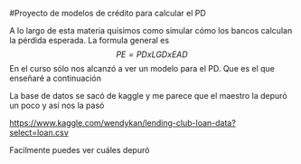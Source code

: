 #Proyecto de modelos de crédito para calcular el PD

A lo largo de esta materia quisimos como simular cómo los bancos calculan la pérdida esperada. La formula general es 
$$ PE = PD x LGD x EAD   $$
En el curso sólo nos alcanzó a ver un modelo para el PD. Que es el que enseñaré a continuación

La base de datos se sacó de kaggle y me parece que el maestro la depuró un poco y así nos la pasó 

https://www.kaggle.com/wendykan/lending-club-loan-data?select=loan.csv

Facilmente puedes ver cuáles depuró

